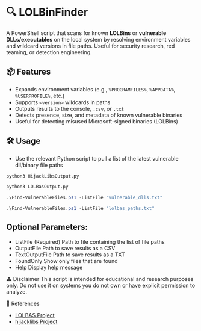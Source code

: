 # 🔍 LOLBinFinder

A PowerShell script that scans for known **LOLBins** or **vulnerable DLLs/executables** on the local system by resolving environment variables and wildcard versions in file paths. Useful for security research, red teaming, or detection engineering.

## 📦 Features

- Expands environment variables (e.g., `%PROGRAMFILES%`, `%APPDATA%`, `%USERPROFILE%`, etc.)
- Supports `<version>` wildcards in paths
- Outputs results to the console, `.csv`, or `.txt`
- Detects presence, size, and metadata of known vulnerable binaries
- Useful for detecting misused Microsoft-signed binaries (LOLBins)

## 🛠 Usage

- Use the relevant Python script to pull a list of the latest vulnerable dll/binary file paths
```bash
python3 HijackLibsOutput.py

python3 LOLBasOutput.py
```

```powershell
.\Find-VulnerableFiles.ps1 -ListFile "vulnerable_dlls.txt"

.\Find-VulnerableFiles.ps1 -ListFile "lolbas_paths.txt"
```

## Optional Parameters:

- ListFile	(Required) Path to file containing the list of file paths
- OutputFile	Path to save results as a CSV
- TextOutputFile	Path to save results as a TXT
- FoundOnly	Show only files that are found
- Help	Display help message


⚠️ Disclaimer
This script is intended for educational and research purposes only. Do not use it on systems you do not own or have explicit permission to analyze.

🔗 References

- [LOLBAS Project](https://lolbas-project.github.io/)
- [hijacklibs Project](https://hijacklibs.net/)

